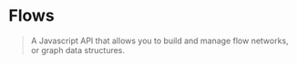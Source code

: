 # Flows

> A Javascript API that allows you to build and manage flow networks, or graph data structures. 


